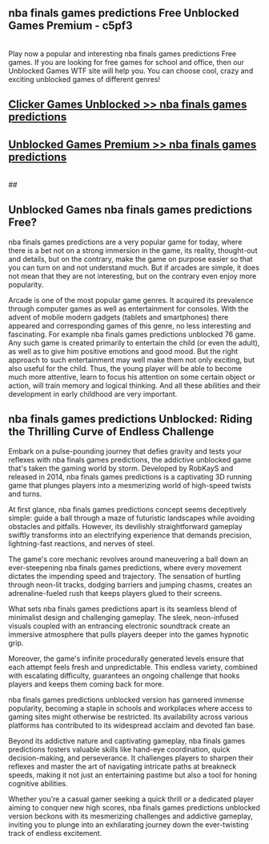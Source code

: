 ## nba finals games predictions Free Unblocked Games Premium - c5pf3 <br>
<br>
Play now a popular and interesting nba finals games predictions Free games. If you are looking for free games for school and office, then our Unblocked Games WTF site will help you. You can choose cool, crazy and exciting unblocked games of different genres!


##  [Clicker Games Unblocked >> nba finals games predictions](http://freeplayer.one?title=nba_finals_games_predictions&ref=04)

##  [Unblocked Games Premium >> nba finals games predictions](http://freeplayer.one?title=nba_finals_games_predictions&ref=04)
  <br>
  ##



## Unblocked Games nba finals games predictions Free?

nba finals games predictions are a very popular game for today, where there is a bet not on a strong immersion in the game, its reality, thought-out and details, but on the contrary, make the game on purpose easier so that you can turn on and not understand much. But if arcades are simple, it does not mean that they are not interesting, but on the contrary even enjoy more popularity.

Arcade is one of the most popular game genres. It acquired its prevalence through computer games as well as entertainment for consoles. With the advent of mobile modern gadgets (tablets and smartphones) there appeared and corresponding games of this genre, no less interesting and fascinating. For example nba finals games predictions unblocked 76 game. Any such game is created primarily to entertain the child (or even the adult), as well as to give him positive emotions and good mood. But the right approach to such entertainment may well make them not only exciting, but also useful for the child. Thus, the young player will be able to become much more attentive, learn to focus his attention on some certain object or action, will train memory and logical thinking. And all these abilities and their development in early childhood are very important.

##  nba finals games predictions Unblocked: Riding the Thrilling Curve of Endless Challenge

Embark on a pulse-pounding journey that defies gravity and tests your reflexes with nba finals games predictions, the addictive unblocked game that's taken the gaming world by storm. Developed by RobKayS and released in 2014, nba finals games predictions is a captivating 3D running game that plunges players into a mesmerizing world of high-speed twists and turns.

At first glance, nba finals games predictions concept seems deceptively simple: guide a ball through a maze of futuristic landscapes while avoiding obstacles and pitfalls. However, its devilishly straightforward gameplay swiftly transforms into an electrifying experience that demands precision, lightning-fast reactions, and nerves of steel.

The game's core mechanic revolves around maneuvering a ball down an ever-steepening nba finals games predictions, where every movement dictates the impending speed and trajectory. The sensation of hurtling through neon-lit tracks, dodging barriers and jumping chasms, creates an adrenaline-fueled rush that keeps players glued to their screens.

What sets nba finals games predictions apart is its seamless blend of minimalist design and challenging gameplay. The sleek, neon-infused visuals coupled with an entrancing electronic soundtrack create an immersive atmosphere that pulls players deeper into the games hypnotic grip.

Moreover, the game's infinite procedurally generated levels ensure that each attempt feels fresh and unpredictable. This endless variety, combined with escalating difficulty, guarantees an ongoing challenge that hooks players and keeps them coming back for more.

nba finals games predictions unblocked version has garnered immense popularity, becoming a staple in schools and workplaces where access to gaming sites might otherwise be restricted. Its availability across various platforms has contributed to its widespread acclaim and devoted fan base.

Beyond its addictive nature and captivating gameplay, nba finals games predictions fosters valuable skills like hand-eye coordination, quick decision-making, and perseverance. It challenges players to sharpen their reflexes and master the art of navigating intricate paths at breakneck speeds, making it not just an entertaining pastime but also a tool for honing cognitive abilities.

Whether you're a casual gamer seeking a quick thrill or a dedicated player aiming to conquer new high scores, nba finals games predictions unblocked version beckons with its mesmerizing challenges and addictive gameplay, inviting you to plunge into an exhilarating journey down the ever-twisting track of endless excitement.